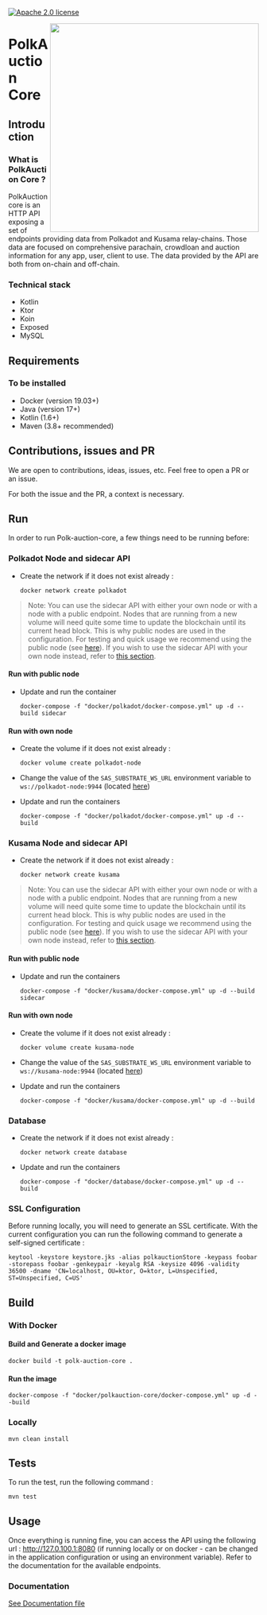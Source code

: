[![Apache 2.0 license](https://img.shields.io/badge/License-Apache%202.0-blue.svg)](./LICENSE)

<img align="right" width="420" src="https://raw.githubusercontent.com/w3f/General-Grants-Program/master/src/badge_black.svg">

# PolkAuction Core

## Introduction

### What is PolkAuction Core ?
PolkAuction core is an HTTP API exposing a set of endpoints providing data from Polkadot and Kusama relay-chains. Those data are focused on comprehensive parachain, crowdloan and auction information for any app, user, client to use.
The data provided by the API are both from on-chain and off-chain. 

### Technical stack

- Kotlin
- Ktor
- Koin
- Exposed
- MySQL

## Requirements

### To be installed

 - Docker (version 19.03+)
 - Java (version 17+)
 - Kotlin (1.6+)
 - Maven (3.8+ recommended)

## Contributions, issues and PR

We are open to contributions, ideas, issues, etc. Feel free to open a PR or an issue.

For both the issue and the PR, a context is necessary.

## Run

In order to run Polk-auction-core, a few things need to be running before:

### Polkadot Node and sidecar API

- Create the network if it does not exist already :

    `docker network create polkadot`

>Note: You can use the sidecar API with either your own node or with a node with a public endpoint. Nodes that are running from a new volume will need quite some time to update the blockchain until its current head block. This is why public nodes are used in the configuration.
For testing and quick usage we recommend using the public node (see [here](#run-with-public-node)).
If you wish to use the sidecar API with your own node instead, refer to [this section](#run-with-own-node).


#### Run with public node

- Update and run the container

  `docker-compose -f "docker/polkadot/docker-compose.yml" up -d --build sidecar`

#### Run with own node

 - Create the volume if it does not exist already :

    `docker volume create polkadot-node`

 - Change the value of the `SAS_SUBSTRATE_WS_URL` environment variable to `ws://polkadot-node:9944` (located [here](./docker/polkadot/docker-compose.yml))

 - Update and run the containers

    `docker-compose -f "docker/polkadot/docker-compose.yml" up -d --build`

### Kusama Node and sidecar API

- Create the network if it does not exist already :

    `docker network create kusama`

>Note: You can use the sidecar API with either your own node or with a node with a public endpoint. Nodes that are running from a new volume will need quite some time to update the blockchain until its current head block. This is why public nodes are used in the configuration.
For testing and quick usage we recommend using the public node (see [here](#run-with-public-node-1)).
If you wish to use the sidecar API with your own node instead, refer to [this section](#run-with-own-node-1).

#### Run with public node

- Update and run the containers
    
  `docker-compose -f "docker/kusama/docker-compose.yml" up -d --build sidecar`

#### Run with own node

 - Create the volume  if it does not exist already :

     `docker volume create kusama-node`

 - Change the value of the `SAS_SUBSTRATE_WS_URL` environment variable to `ws://kusama-node:9944` (located [here](./docker/kusama/docker-compose.yml))

 - Update and run the containers

   `docker-compose -f "docker/kusama/docker-compose.yml" up -d --build`

### Database

- Create the network if it does not exist already :

    `docker network create database`

- Update and run the containers

   `docker-compose -f "docker/database/docker-compose.yml" up -d --build`

### SSL Configuration

Before running locally, you will need to generate an SSL certificate. With the current configuration you can run the following command to generate a self-signed certificate :

`keytool -keystore keystore.jks -alias polkauctionStore -keypass foobar -storepass foobar -genkeypair -keyalg RSA -keysize 4096 -validity 36500 -dname 'CN=localhost, OU=ktor, O=ktor, L=Unspecified, ST=Unspecified, C=US'`

## Build

### With Docker
#### Build and Generate a docker image

`docker build -t polk-auction-core .`

#### Run the image

`docker-compose -f "docker/polkauction-core/docker-compose.yml" up -d --build`

### Locally

`mvn clean install`

## Tests

To run the test, run the following command :

`mvn test`

## Usage

Once everything is running fine, you can access the API using the following url : http://127.0.100.1:8080 (if running locally or on docker - can be changed in the application configuration or using an environment variable). Refer to the documentation for the available endpoints.

### Documentation

[See Documentation file](./docs/DOCUMENTATION.md)

